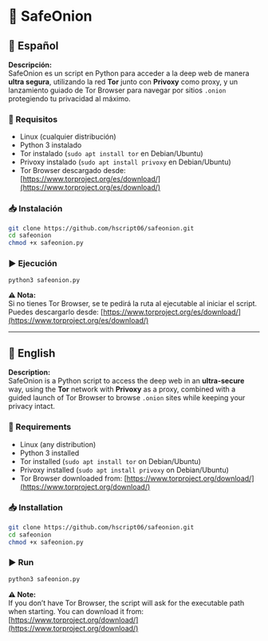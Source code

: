 # 🧅 SafeOnion

## 📌 Español

**Descripción:**  
SafeOnion es un script en Python para acceder a la deep web de manera **ultra segura**, utilizando la red **Tor** junto con **Privoxy** como proxy, y un lanzamiento guiado de Tor Browser para navegar por sitios `.onion` protegiendo tu privacidad al máximo.

### 🔧 Requisitos  
- Linux (cualquier distribución)  
- Python 3 instalado  
- Tor instalado (`sudo apt install tor` en Debian/Ubuntu)  
- Privoxy instalado (`sudo apt install privoxy` en Debian/Ubuntu)  
- Tor Browser descargado desde: [https://www.torproject.org/es/download/](https://www.torproject.org/es/download/)  

### 📥 Instalación  
```bash
git clone https://github.com/hscript06/safeonion.git
cd safeonion
chmod +x safeonion.py
```

### ▶ Ejecución  
```bash
python3 safeonion.py
```

**⚠ Nota:**  
Si no tienes Tor Browser, se te pedirá la ruta al ejecutable al iniciar el script. Puedes descargarlo desde: [https://www.torproject.org/es/download/](https://www.torproject.org/es/download/)

---

## 📌 English

**Description:**  
SafeOnion is a Python script to access the deep web in an **ultra-secure** way, using the **Tor** network with **Privoxy** as a proxy, combined with a guided launch of Tor Browser to browse `.onion` sites while keeping your privacy intact.

### 🔧 Requirements  
- Linux (any distribution)  
- Python 3 installed  
- Tor installed (`sudo apt install tor` on Debian/Ubuntu)  
- Privoxy installed (`sudo apt install privoxy` on Debian/Ubuntu)  
- Tor Browser downloaded from: [https://www.torproject.org/download/](https://www.torproject.org/download/)  

### 📥 Installation  
```bash
git clone https://github.com/hscript06/safeonion.git
cd safeonion
chmod +x safeonion.py
```

### ▶ Run  
```bash
python3 safeonion.py
```

**⚠ Note:**  
If you don’t have Tor Browser, the script will ask for the executable path when starting. You can download it from: [https://www.torproject.org/download/](https://www.torproject.org/download/)
